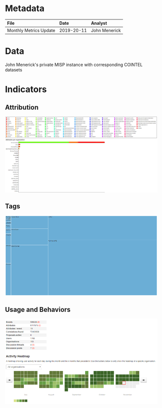 # Metadata 
| File          | Date          | Analyst       | 
|:------------- |:------------- |:------------- |
| Monthly Metrics Update  | 2019-20-11    | John Menerick   | 

# Data 
John Menerick's private MISP instance with corresponding COINTEL datasets

# Indicators 
## Attribution
![alt text][attribution]

[attribution]: https://github.com/cloudsriseup/IntelMetrics/blob/master/attributeschart.PNG "Attribution Chart"


## Tags
![alt text][tags]

[tags]: https://github.com/cloudsriseup/IntelMetrics/blob/master/tagtreechart.PNG "tags tree chart"



## Usage and Behaviors
![alt text][usage]

[usage]: https://github.com/cloudsriseup/IntelMetrics/blob/master/usageandbehaviors.PNG "Usage and behaviors chart"

